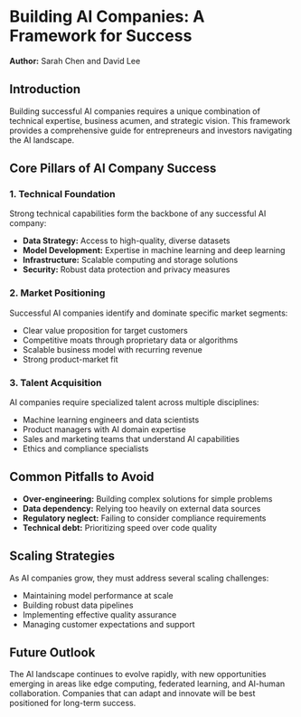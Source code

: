 # Building AI Companies: A Framework for Success

**Author:** Sarah Chen and David Lee

## Introduction

Building successful AI companies requires a unique combination of technical expertise, business acumen, and strategic vision. This framework provides a comprehensive guide for entrepreneurs and investors navigating the AI landscape.

## Core Pillars of AI Company Success

### 1. Technical Foundation

Strong technical capabilities form the backbone of any successful AI company:

- **Data Strategy:** Access to high-quality, diverse datasets
- **Model Development:** Expertise in machine learning and deep learning
- **Infrastructure:** Scalable computing and storage solutions
- **Security:** Robust data protection and privacy measures

### 2. Market Positioning

Successful AI companies identify and dominate specific market segments:

- Clear value proposition for target customers
- Competitive moats through proprietary data or algorithms
- Scalable business model with recurring revenue
- Strong product-market fit

### 3. Talent Acquisition

AI companies require specialized talent across multiple disciplines:

- Machine learning engineers and data scientists
- Product managers with AI domain expertise
- Sales and marketing teams that understand AI capabilities
- Ethics and compliance specialists

## Common Pitfalls to Avoid

- **Over-engineering:** Building complex solutions for simple problems
- **Data dependency:** Relying too heavily on external data sources
- **Regulatory neglect:** Failing to consider compliance requirements
- **Technical debt:** Prioritizing speed over code quality

## Scaling Strategies

As AI companies grow, they must address several scaling challenges:

- Maintaining model performance at scale
- Building robust data pipelines
- Implementing effective quality assurance
- Managing customer expectations and support

## Future Outlook

The AI landscape continues to evolve rapidly, with new opportunities emerging in areas like edge computing, federated learning, and AI-human collaboration. Companies that can adapt and innovate will be best positioned for long-term success.
